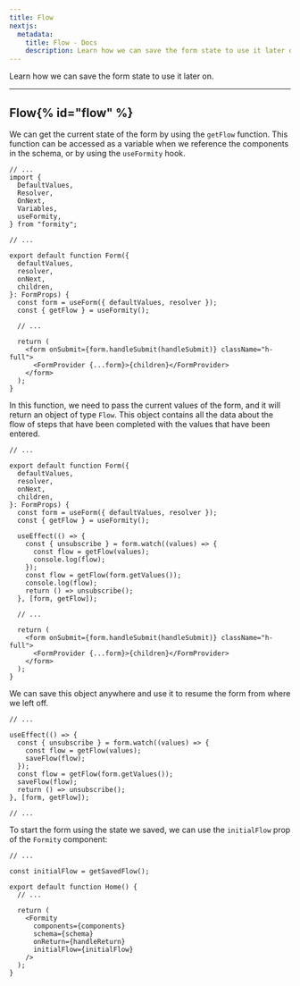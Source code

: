 ```yaml
---
title: Flow
nextjs:
  metadata:
    title: Flow - Docs
    description: Learn how we can save the form state to use it later on.
---
```


Learn how we can save the form state to use it later on.

---

## Flow{% id="flow" %}

We can get the current state of the form by using the `getFlow` function. This function can be accessed as a variable when we reference the components in the schema, or by using the `useFormity` hook.

```tsx
// ...
import {
  DefaultValues,
  Resolver,
  OnNext,
  Variables,
  useFormity,
} from "formity";

// ...

export default function Form({
  defaultValues,
  resolver,
  onNext,
  children,
}: FormProps) {
  const form = useForm({ defaultValues, resolver });
  const { getFlow } = useFormity();

  // ...

  return (
    <form onSubmit={form.handleSubmit(handleSubmit)} className="h-full">
      <FormProvider {...form}>{children}</FormProvider>
    </form>
  );
}
```

In this function, we need to pass the current values of the form, and it will return an object of type `Flow`. This object contains all the data about the flow of steps that have been completed with the values that have been entered.

```tsx
// ...

export default function Form({
  defaultValues,
  resolver,
  onNext,
  children,
}: FormProps) {
  const form = useForm({ defaultValues, resolver });
  const { getFlow } = useFormity();

  useEffect(() => {
    const { unsubscribe } = form.watch((values) => {
      const flow = getFlow(values);
      console.log(flow);
    });
    const flow = getFlow(form.getValues());
    console.log(flow);
    return () => unsubscribe();
  }, [form, getFlow]);

  // ...

  return (
    <form onSubmit={form.handleSubmit(handleSubmit)} className="h-full">
      <FormProvider {...form}>{children}</FormProvider>
    </form>
  );
}
```

We can save this object anywhere and use it to resume the form from where we left off.

```tsx
// ...

useEffect(() => {
  const { unsubscribe } = form.watch((values) => {
    const flow = getFlow(values);
    saveFlow(flow);
  });
  const flow = getFlow(form.getValues());
  saveFlow(flow);
  return () => unsubscribe();
}, [form, getFlow]);

// ...
```

To start the form using the state we saved, we can use the `initialFlow` prop of the `Formity` component:

```tsx
// ...

const initialFlow = getSavedFlow();

export default function Home() {
  // ...

  return (
    <Formity
      components={components}
      schema={schema}
      onReturn={handleReturn}
      initialFlow={initialFlow}
    />
  );
}
```

